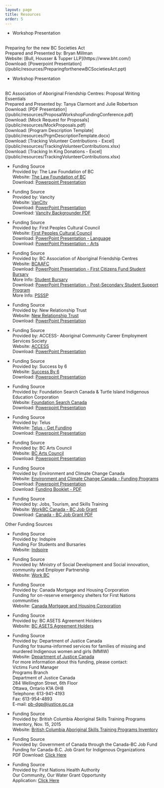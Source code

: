 ```yaml
---
layout: page
title: Resources
order: 5
---
```


 * Workshop Presentation
  <br>
  Preparing for the new BC Societies Act 
  <br>
  Prepared and Presented by: Bryan Millman
  <br> 
  Website: [Bull, Housser & Tupper LLP](https://www.bht.com/)
  <br>
  Download: [Powerpoint Presentation](/public/resources/PreparingforthenewBCSocietiesAct.ppt)
  <br>
  
 * Workshop Presentation 
  <br>
  BC Association of Aboriginal Friendship Centres: Proposal Writing Essentials
  <br>
  Prepared and Presented by: Tanya Clarmont and Julie Robertson
  <br>
  Download: [PDF Presentation](/public/resources/ProposalWorkshopFundingConference.pdf)
  <br>
  Download: [Mock Request for Proposals](/public/resources/MockProposals.pdf)
  <br>
  Download: [Program Description Template](/public/resources/PrgmDescriptionTemplate.docx)
  <br>
  Download: [Tracking Volunteer Contributions - Excel](/public/resources/TrackingVolunteerContributions.xlsx)
  <br>
  Download: [Tracking In King Donations - Excel](/public/resources/TrackingVolunteerContributions.xlsx)
  <br>
  
* Funding Source
  <br>
  Provided by: The Law Foundation of BC
  <br>
  Website: [The Law Foundation of BC](http://www.lawfoundationbc.org/)
  <br>
  Download: [Powerpoint Presentation](/public/resources/TheLawFoundation.pptx)
  
* Funding Source
  <br>
  Provided by: Vancity
  <br>
  Website: [VanCity](https://www.vancity.com/)
  <br>
  Download: [PowerPoint Presentation](/public/resources/VanCity.pptx) 
  <br>
  Download: [Vancity Backgrounder PDF](/public/resources/VancityBackgrounder.pdf)
  <br>
   
* Funding Source
  <br>
  Provided by: First Peoples Cultural Council
  <br>
  Website: [First Peoples Cultural Council](http://www.fpcc.ca/)
  <br>
  Download: [PowerPoint Presentation - Language](/public/resources/FirstPeoplesCulturalCouncilLanguage.pptx) 
  <br>
  Download: [PowerPoint Presentation - Arts](/public/resources/FirstPeoplesCulturalCouncilArts.pptx)
  
* Funding Source
  <br>
  Provided by: BC Association of Aboriginal Friendship Centres
  <br>
  Website: [BCAAFC](http://www.bcaafc.com/)
  <br>
  Download: [PowerPoint Presentation - First Citizens Fund Student Bursary](/public/resources/BCAAFC_FCF_StudentBursary.pptx) 
  <br>
  More Info: [Student Bursary](http://www.bcaafc.com/programs/first-citizens-fund/5-programs/programs/31-studentbursary/)
  <br>
  Download: [PowerPoint Presentation - Post-Secondary Student Support Program](/public/resources/BCAAFC_PSSSP.pptx) 
  <br>
  More Info: [PSSSP](http://www.bcaafc.com/programs/psssp/)
  
* Funding Source
  <br>
  Provided by: New Relationship Trust
  <br>
  Website: [New Relationship Trust](http://www.newrelationshiptrust.ca/)
  <br>
  Download: [PowerPoint Presentation](/public/resources/NewRelationshipTrust.pptm)
  
* Funding Source
  <br>
  Provided by: ACCESS- Aboriginal Community Career Employment Services Society
  <br>
  Website: [ACCESS](http://www.accessfutures.com/)
  <br>
  Download: [PowerPoint Presentation](/public/resources/ACCESS_AboriginalCommunityCareerEmploymentServicesSociety.pptx)
  <br>

* Funding Source
  <br>
  Provided by: Success by 6
  <br>
  Website: [Success By 6](http://www.successby6bc.ca/)
  <br>
  Download: [Powerpoint Presentation](/public/resources/SuccessBy6BC.pptx)
  
* Funding Source
  <br>
  Provided by: Foundation Search Canada & Turtle Island Indigenous Education Corporation
  <br>
  Website: [Foundation Search Canada](http://www.foundationsearch.ca/)
  <br>
  Download: [Powerpoint Presentation](/public/resources/FoundationSearch.pptx)
  
* Funding Source
  <br>
  Provided by: Telus
  <br>
  Website: [Telus - Get Funding](https://community.telus.com/get-funding/)
  <br>
  Download: [Powerpoint Presentation](/public/resources/TELUS.ppt)
  
* Funding Source
  <br>
  Provided by: BC Arts Council
  <br>
  Website: [BC Arts Council](https://www.bcartscouncil.ca/)
  <br>
  Download: [Powerpoint Presentation](/public/resources/BCArtsCouncil.pptx)
  
* Funding Source
  <br>
  Provided by: Environment and Climate Change Canada
  <br>
  Website: [Environment and Climate Change Canada - Funding Programs](https://www.ec.gc.ca/financement-funding/default.asp?lang=En&n=923047A0-1/)
  <br>
  Download: [Powerpoint Presentation](/public/resources/ECCCFundingPrograms.pptx)
  <br>
  Download: [Funding Booklet - PDF](/public/resources/ECCCFundingProgramsBooklet.pdf)
 
* Funding Source
  <br>
  Provided by: Jobs, Tourism, and Skills Training
  <br>
  Website: [WorkBC Canada - BC Job Grant](https://www.workbc.ca/Employer-Resources/Canada-BC-Job-Grant.aspx/)
  <br>
  Download: [Canada - BC Job Grant PDF](/public/resources/CanBCJobGrantsBCAAFC.pdf)
  
  
Other Funding Sources

* Funding Source
  <br>
  Provided by: Indspire
  <br>
  Funding For Students and Bursaries
  <br>
  Website: [Indspire](https://indspire.ca/for-students/bursaries-scholarships/)

* Funding Source
  <br>
  Provided by: Ministry of Social Development and Social innovation, community and Employer Partnership
  <br>
  Website: [Work BC](https://www.workbc.ca/Employment-Services/Community-and-Employer-Partnerships/Community-and-Employer-Partnerships.aspx)
 
* Funding Source
  <br>
  Provided by: Canada Mortgage and Housing Corporation
  <br>
  Funding for on-reserve emergency shelters for First Nations communities
  <br>
  Website: [Canada Mortgage and Housing Corporation](https://www.cmhc-schl.gc.ca/en/first-nation/financial-assistance/renovation-programs/shelter-enhancement-program.cfm?platform=hootsuite/)
  <br>
 
* Funding Source
  <br>
  Provided by: BC ASETS Agreement Holders 
  <br>
  Website: [BC ASETS Agreement Holders](http://www.esdc.gc.ca/en/aboriginal/agreement_holders.page#bc/)
  <br>

* Funding Source
  <br>
  Provided by: Department of Justice Canada
  <br>
  Funding for trauma-informed services for families of missing and murdered Indigenous women and girls (MMIW)
  <br>
  Website: [Department of Justice Canada](http://www.justice.gc.ca/eng/fund-fina/cj-jp/fund-fond/vict.html/)
  <br>
  For more information about this funding, please contact:
  <br>
  Victims Fund Manager
  <br>
  Programs Branch
  <br>
  Department of Justice Canada
  <br>
  284 Wellington Street, 6th Floor
  <br>
  Ottawa, Ontario K1A 0H8
  <br>
  Telephone: 613-941-4193
  <br>
  Fax: 613-954-4893
  <br>
  E-mail: pb-dgp@justice.gc.ca
  <br>
  
* Funding Source
  <br>
  Provided by: British Columbia Aboriginal Skills Training Programs Inventory, Nov. 15, 2015 
  <br>
  Website: [British Columbia Aboriginal Skills Training Programs Inventory](http://www2.gov.bc.ca/assets/gov/british-columbians-our-governments/aboriginal-people/aboriginal-peoples-documents/inventory_of_british_columbia_skills_training_programs_-_nov_2015.pdf/)
  <br>
  
* Funding Source
  <br>
  Provided by: Government of Canada through the Canada-BC Job Fund
  <br>
  Funding for Canada-B.C. Job Grant for Indigenous Organizations
  <br>
  PDF Download: [Click Here](/public/resources/CanBCJobGrantsBCAAFC.pdf/)
  <br>
  
* Funding Source
  <br>
  Provided by: First Nations Health Authority 
  <br>
  Our Community, Our Water Grant Opportunity
  <br>
  Application: [Click Here](http://www.fnha.ca/about/news-and-events/news/our-community-our-water-grant-opportunity/)
  <br>
  
  
  
  
  
  
  
  
  
  

  


<!--
* Funding Source
  <br>
  Provided by: Funder
  <br>
  [Website](http://funder-site.com)
  <br>
  [Application](/resources/document.doc)
* Funding Source
  <br>
  Provided by: Funder
  <br>
  [Website](http://funder-site.com)
  <br>
  [Application](/resources/document.doc)
-->
